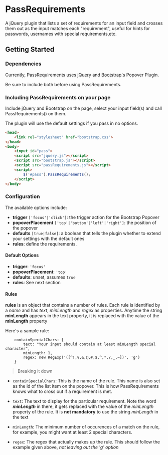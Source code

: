 # PassRequirements
A jQuery plugin that lists a set of requirements for an input field and crosses them out as the input matches each "requirement", useful for hints for passwords, usernames with special requirements,etc.


## Getting Started

### Dependencies

Currently, PassRequirements uses [jQuery](https://jquery.com/) and [Bootstrap's](http://getbootstrap.com/) Popover Plugin.

Be sure to include both before using PassRequirements.

### Including PassRequirements on your page
Include jQuery and Bootstrap on the page, select your input field(s) and call PassRequirements() on them.

The plugin will use the default settings if you pass in no options.
```html
<head>
	<link rel="stylesheet" href="bootstrap.css">
</head>
<body>
	<input id="pass">
	<script src="jquery.js"></script>
	<script src="bootstrap.js"></script>
	<script src="passRequirements.js"></script>
	<script>
		$('#pass').PassRequirements();
	</script>
</body>
```
### Configuration
The available options include:
- **trigger** `['focus'|'click']`: the trigger action for the Bootstrap Popover
- **popoverPlacement** `['top'|'bottom'|'left'|'right']`: the position of the popover
- **defaults** `[true|false]`: a boolean that tells the plugin whether to extend your settings with the default ones
- **rules**:   define the requirements.

#### Default Options

- **trigger**: `'focus'`
- **popoverPlacement**: `'top'`
- **defaults**: unset, assumes `true`
- **rules**: See next section

#### Rules

**rules** is an object that contains a number of rules. Each rule is identified by a *name* and has *text*, *minLength* and *regex* as properties. Anytime the string **minLength** appears in the text property, it is replaced with the value of the **minLength** property

Here's a sample rule: 
```
	containSpecialChars: {
        text: "Your input should contain at least minLength special character",
        minLength: 1,
        regex: new RegExp('([^!,%,&,@,#,$,^,*,?,_,~])', 'g')
    }
```
> Breaking it down

- `containSpecialChars`: This is the name of the rule. This name is also set as the id of the list item on the popover. 
This is how PassRequirements knows what to cross out if a requirement is met.

- `text`: The text to display for the particular requirement. Note the word ***minLength*** in there, it gets replaced with the value of the *minLength* property of the rule. It is **not mandatory** to use the string *minLength* in the text

- `minLength`: The minimum number of occurences of a match on the rule, for example, you might want at least 2 special characters.

- `regex`: The regex that actually makes up the rule. This should follow the example given above, *not leaving out the 'g' option*

